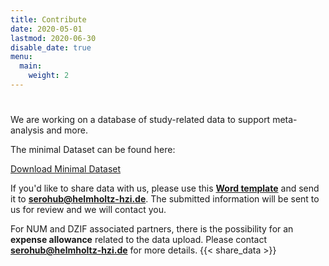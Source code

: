 ```yaml
---
title: Contribute
date: 2020-05-01
lastmod: 2020-06-30
disable_date: true
menu:
  main:
    weight: 2
---
```


#
We are working on a database of study-related data to support meta-analysis and more.

The minimal Dataset can be found here:

<a class="button hollow primary" href="/data/DataModel_LEOSS.sero-survey_DZIF_gek_200514.xlsx">Download Minimal Dataset</a>

If you'd like to share data with us, please use this <b><a href="/data/study_survey_engl.docx">Word template</a></b> and send it to <b><a href="mailto:serohub@helmholtz-hzi.de">serohub@helmholtz-hzi.de</a></b>. The submitted information will be sent to us for review and we will contact you.

For NUM and DZIF associated partners, there is the possibility for an __expense allowance__ related to the data upload. Please contact <b><a href="mailto:serohub@helmholtz-hzi.de">serohub@helmholtz-hzi.de</a></b> for more details.
{{< share_data >}}
